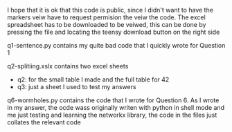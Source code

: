 I hope that it is ok that this code is public, since I didn't want to have the markers veiw have to request permision the veiw the code. The excel spreadsheet has to be downloaded to be veiwed, this can be done by pressing the file and locating the teensy download button on the right side

q1-sentence.py contains my quite bad code that I quickly wrote for Question 1

q2-splitiing.xslx contains two excel sheets
 - q2: for the small table I made and the full table for 42 
 - q3: just a sheet I used to test my answers

q6-wormholes.py contains the code that I wrote for Question 6. As I wrote in my answer, the ocde wass originally writen with python in shell mode and me just testing and learning the networkx library, the code in the files just collates the relevant code